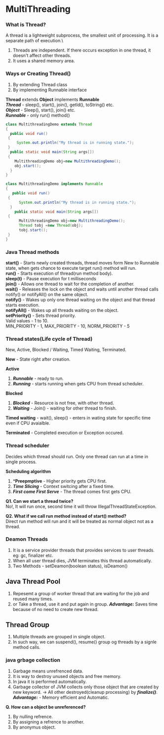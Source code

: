 # MultiThreading

### What is Thread?
A thread is a lightweight subprocess, the smallest unit of processing. It is a separate path of execution.\
1. Threads are independent. If there occurs exception in one thread, it doesn't affect other threads.
2. It uses a shared memory area.

### Ways or Creating Thread()
1. By extending Thread class
2. By implementing Runnable interface

**Thread** extends **Object** implements **Runnable**\
***Thread*** - sleep(), start(), join(), getId(), toString() etc.\
***Object*** - Sleep(), start(), join() etc.\
***Runnable*** - only run() method()

```java
class MultithreadingDemo extends Thread 
{   
  public void run() 
 {   
     System.out.println("My thread is in running state.");    
 } 
  public static void main(String args[]) 
 {   
    MultithreadingDemo obj=new MultithreadingDemo();  
    obj.start();  
  }  
}
```

```java
class MultithreadingDemo implements Runnable 
{  
   public void run() 
 {  
      System.out.println("My thread is in running state.");  
  }  
    public static void main(String args[]) 
 {  
      MultithreadingDemo obj=new MultithreadingDemo();   
      Thread tobj =new Thread(obj);
      tobj.start();  
 }   
}
```

### Java Thread methods
**start()** - Starts newly created threads, thread moves form New to Runnable state, when gets chance to execute target run() method will run.\
**run()** - Starts execution of thread(run method body).\
**sleep(t)** - Pause execution for t milliseconds\
**join()** - Allows one thread to wait for the completion of another.\
**wait()** - Releases the lock on the object and waits until another thread calls notify() or notifyAll() on the same object.\
**notify()** - Wakes up only one thread waiting on the object and that thread starts execution.\
**notifyAll()** - Wakes up all threads waiting on the object.\
**setPriority()** - Sets thread priority.\
  Valid values - 1 to 10.\
  MIN_PRIORITY - 1, MAX_PRIORITY - 10, NORM_PRIORITY - 5



### Thread states(Life cycle of Thread)
New, Active, Blocked / Waiting, Timed Waiting, Terminated.

**New** - State right after creation.

**Active**
1. ***Runnable*** - ready to run.
2. ***Running*** - starts running when gets CPU from thread scheduler.
   
**Blocked**
1. ***Blocked*** - Resource is not free, with other thread.
2. ***Waiting*** - Join() - waiting for other thread to finish.

**Timed waiting** - wait(), sleep() - enters in wating state for specific time even if CPU avaialble.

**Terminated** - Completed execution or Exception occured.


### Thread scheduler
Decides which thread should run.
Only one thread can run at a time in single process.

**Scheduling algorithm**
1. ***Preepmptive** - Higher priority gets CPU first.
2. ***Time Slicing*** - Context switcing after a fixed time.
3. ***First come First Serve*** - The thread comes first gets CPU.

**Q1. Can we start a thread twice?**\
No!, It will run once, second time it will throw IllegalThreadStateException.

**Q2. What if we call run method instead of start() method?**\
Direct run method will run and it will be treated as normal object not as a thread.


### Deamon Threads
1. It is a service provider threads that provides services to user threads.
eg: gc, finalizer etc.
2. When all user thread dies, JVM terminates this thread automatically.
3. Two Methods - setDeamon(boolean status), isDeamon()

## Java Thread Pool
1. Repesemt a group of worker thread that are waiting for the job and reused many times.
2. or Take a thread, use it and put again in group.
***Advantage:*** Saves time because of no need to create new thread.

## Thread Group
1. Multiple threads are grouped in single object.
2. In such way, we can suspend(), resume() group og threads by a signle method calls.

### java grbage collection
1. Garbage means unrefrenced data.
2. It is way to destroy unused objects and free memory.
3. In java it is performed automatically.
4. Garbage collector of JVM collects only those object that are created by new keyword.
-> All other destroyed(cleanup processing) by ***finalize()***.
***Advantage:*** - Memory efficient and Automatic.

**Q. How can a object be unreferenced?**
1. By nulling refrence.
2. By assigning a refrence to another.
3. By anonymus object.
   





   








